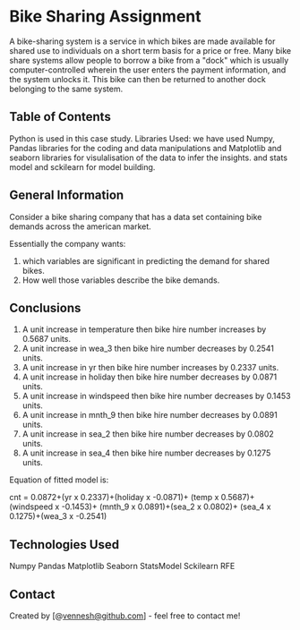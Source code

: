 # Bike Sharing Assignment
  A bike-sharing system is a service in which bikes are made available for shared use to individuals on a short term basis for a price or free. 
  Many bike share systems allow people to borrow a bike from a "dock" which is usually computer-controlled wherein the user enters the payment information, 
  and the system unlocks it. This bike can then be returned to another dock belonging to the same system.

## Table of Contents

Python is used in this case study.
Libraries Used: we have used Numpy, Pandas libraries for the coding and data manipulations and Matplotlib and seaborn libraries for visulalisation of the data to infer the insights.
and stats model and sckilearn for model building.


## General Information
Consider a bike sharing company that has a data set containing bike demands across the american market.

 Essentially the company wants:

   1. which variables are significant in predicting the demand for shared bikes.
   2. How well those variables describe the bike demands.


## Conclusions
  1. A unit increase in temperature then bike hire number increases by 0.5687 units.
  2. A unit increase in wea_3 then bike hire number decreases by 0.2541 units.
  3. A unit increase in yr then bike hire number increases by 0.2337 units.
  4. A unit increase in holiday then bike hire number decreases by 0.0871 units.
  5. A unit increase in windspeed then bike hire number decreases by 0.1453 units.
  6. A unit increase in mnth_9 then bike hire number decreases by 0.0891 units.
  7. A unit increase in sea_2 then bike hire number decreases by 0.0802 units.
  8. A unit increase in sea_4 then bike hire number decreases by 0.1275 units.
  
  Equation of fitted model is:
  
  cnt = 0.0872+(yr x 0.2337)+(holiday x -0.0871)+ (temp x 0.5687)+(windspeed x -0.1453)+ (mnth_9 x 0.0891)+(sea_2 x 0.0802)+ (sea_4 x 0.1275)+(wea_3 x -0.2541)


## Technologies Used
Numpy
Pandas
Matplotlib
Seaborn
StatsModel
Sckilearn
RFE


## Contact
Created by [@vennesh@github.com] - feel free to contact me!


